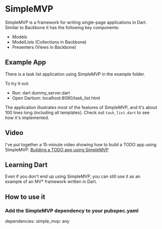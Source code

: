 # SimpleMVP

SimpleMVP is a framework for writing single-page applications in Dart. Similar to Backbone it has the following key components:

* Models
* ModelLists (Collections in Backbone)
* Presenters (Views in Backbone)

## Example App

There is a task list application using SimpleMVP in the example folder.

To try it out:

* Run: dart dummy_server.dart
* Open Dartium: localhost:8080/task_list.html

The application illustrates most of the features of SimpleMVP, and it's about 100 lines long (including all templates). Check out `task_list.dart` to see how it's implemented.

## Video

I've put together a 15-minute video showing how to build a TODO app using SimpleMVP.
[Building a TODO app using SimpleMVP](https://vimeo.com/49728673)

## Learning Dart

Even if you don't end up using SimpleMVP, you can still use it as an example of an MV* framework written in Dart.

## How to use it

### Add the SimpleMVP dependency to your pubspec.yaml

  dependencies:
    simple_mvp: any